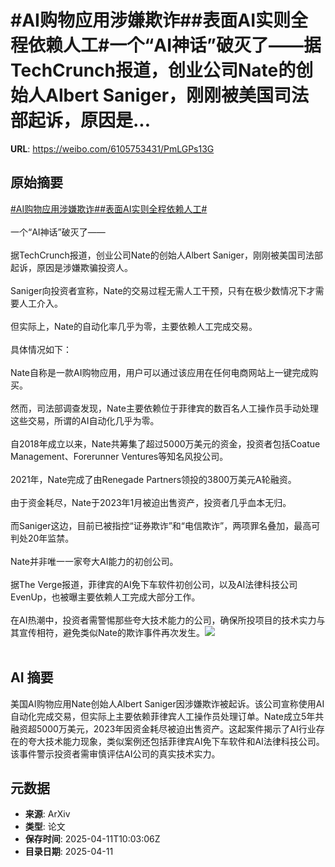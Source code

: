 # #AI购物应用涉嫌欺诈##表面AI实则全程依赖人工#一个“AI神话”破灭了——据TechCrunch报道，创业公司Nate的创始人Albert Saniger，刚刚被美国司法部起诉，原因是...

**URL**: https://weibo.com/6105753431/PmLGPs13G

## 原始摘要

<a href="https://m.weibo.cn/search?containerid=231522type%3D1%26t%3D10%26q%3D%23AI%E8%B4%AD%E7%89%A9%E5%BA%94%E7%94%A8%E6%B6%89%E5%AB%8C%E6%AC%BA%E8%AF%88%23&amp;extparam=%23AI%E8%B4%AD%E7%89%A9%E5%BA%94%E7%94%A8%E6%B6%89%E5%AB%8C%E6%AC%BA%E8%AF%88%23" data-hide=""><span class="surl-text">#AI购物应用涉嫌欺诈#</span></a><a href="https://m.weibo.cn/search?containerid=231522type%3D1%26t%3D10%26q%3D%23%E8%A1%A8%E9%9D%A2AI%E5%AE%9E%E5%88%99%E5%85%A8%E7%A8%8B%E4%BE%9D%E8%B5%96%E4%BA%BA%E5%B7%A5%23&amp;extparam=%23%E8%A1%A8%E9%9D%A2AI%E5%AE%9E%E5%88%99%E5%85%A8%E7%A8%8B%E4%BE%9D%E8%B5%96%E4%BA%BA%E5%B7%A5%23" data-hide=""><span class="surl-text">#表面AI实则全程依赖人工#</span></a><br><br>一个“AI神话”破灭了——<br><br>据TechCrunch报道，创业公司Nate的创始人Albert Saniger，刚刚被美国司法部起诉，原因是涉嫌欺骗投资人。<br><br>Saniger向投资者宣称，Nate的交易过程无需人工干预，只有在极少数情况下才需要人工介入。<br><br>但实际上，Nate的自动化率几乎为零，主要依赖人工完成交易。 <br><br>具体情况如下：<br><br>Nate自称是一款AI购物应用，用户可以通过该应用在任何电商网站上一键完成购买。<br><br>然而，司法部调查发现，Nate主要依赖位于菲律宾的数百名人工操作员手动处理这些交易，所谓的AI自动化几乎为零。 <br><br>自2018年成立以来，Nate共筹集了超过5000万美元的资金，投资者包括Coatue Management、Forerunner Ventures等知名风投公司。<br><br>2021年，Nate完成了由Renegade Partners领投的3800万美元A轮融资。<br><br>由于资金耗尽，Nate于2023年1月被迫出售资产，投资者几乎血本无归。<br><br>而Saniger这边，目前已被指控“证券欺诈”和“电信欺诈”，两项罪名叠加，最高可判处20年监禁。 <br><br>Nate并非唯一一家夸大AI能力的初创公司。<br><br>据The Verge报道，菲律宾的AI免下车软件初创公司，以及AI法律科技公司EvenUp，也被曝主要依赖人工完成大部分工作。<br><br>在AI热潮中，投资者需警惕那些夸大技术能力的公司，确保所投项目的技术实力与其宣传相符，避免类似Nate的欺诈事件再次发生。<img style="" src="https://tvax3.sinaimg.cn/large/006Fd7o3gy1i0cwb9pwrrj30zk0qx1kx.jpg" referrerpolicy="no-referrer"><br><br>

## AI 摘要

美国AI购物应用Nate创始人Albert Saniger因涉嫌欺诈被起诉。该公司宣称使用AI自动化完成交易，但实际上主要依赖菲律宾人工操作员处理订单。Nate成立5年共融资超5000万美元，2023年因资金耗尽被迫出售资产。这起案件揭示了AI行业存在的夸大技术能力现象，类似案例还包括菲律宾AI免下车软件和AI法律科技公司。该事件警示投资者需审慎评估AI公司的真实技术实力。

## 元数据

- **来源**: ArXiv
- **类型**: 论文
- **保存时间**: 2025-04-11T10:03:06Z
- **目录日期**: 2025-04-11

